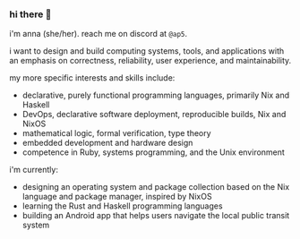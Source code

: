 ### hi there 👋

i'm anna (she/her). reach me on discord at `@ap5`.

i want to design and build computing systems, tools, and applications with an emphasis on correctness, reliability, user experience, and maintainability.

my more specific interests and skills include:
- declarative, purely functional programming languages, primarily Nix and Haskell
- DevOps, declarative software deployment, reproducible builds, Nix and NixOS
- mathematical logic, formal verification, type theory
- embedded development and hardware design
- competence in Ruby, systems programming, and the Unix environment

i'm currently:
- designing an operating system and package collection based on the Nix language and package manager, inspired by NixOS
- learning the Rust and Haskell programming languages
- building an Android app that helps users navigate the local public transit system

<!-- **anna328p/anna328p** is a ✨ _special_ ✨ repository because its `README.md` (this file) appears on your GitHub profile.

Here are some ideas to get you started:

- 🔭 I’m currently working on ...
- 🌱 I’m currently learning ...
- 👯 I’m looking to collaborate on ...
- 🤔 I’m looking for help with ...
- 💬 Ask me about ...
- 📫 How to reach me: ...
- 😄 Pronouns: ...
- ⚡ Fun fact: ... -->

